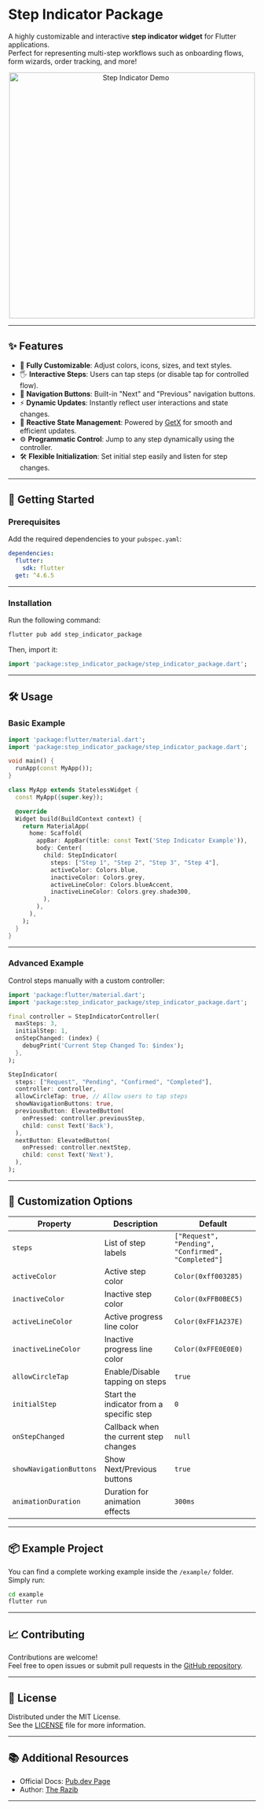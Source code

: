 
# Step Indicator Package

A highly customizable and interactive **step indicator widget** for Flutter applications.  
Perfect for representing multi-step workflows such as onboarding flows, form wizards, order tracking, and more!

<p align="center">
  <img src="step_indicator_demo.png" alt="Step Indicator Demo" width="500"/>
</p>

---

## ✨ Features

- 🎨 **Fully Customizable**: Adjust colors, icons, sizes, and text styles.
- 🖐️ **Interactive Steps**: Users can tap steps (or disable tap for controlled flow).
- 🔀 **Navigation Buttons**: Built-in "Next" and "Previous" navigation buttons.
- ⚡ **Dynamic Updates**: Instantly reflect user interactions and state changes.
- 🧠 **Reactive State Management**: Powered by [GetX](https://pub.dev/packages/get) for smooth and efficient updates.
- ⚙️ **Programmatic Control**: Jump to any step dynamically using the controller.
- 🛠️ **Flexible Initialization**: Set initial step easily and listen for step changes.

---

## 🚀 Getting Started

### Prerequisites

Add the required dependencies to your `pubspec.yaml`:

```yaml
dependencies:
  flutter:
    sdk: flutter
  get: ^4.6.5
```

---

### Installation

Run the following command:

```bash
flutter pub add step_indicator_package
```

Then, import it:

```dart
import 'package:step_indicator_package/step_indicator_package.dart';
```

---

## 🛠️ Usage

### Basic Example

```dart
import 'package:flutter/material.dart';
import 'package:step_indicator_package/step_indicator_package.dart';

void main() {
  runApp(const MyApp());
}

class MyApp extends StatelessWidget {
  const MyApp({super.key});

  @override
  Widget build(BuildContext context) {
    return MaterialApp(
      home: Scaffold(
        appBar: AppBar(title: const Text('Step Indicator Example')),
        body: Center(
          child: StepIndicator(
            steps: ["Step 1", "Step 2", "Step 3", "Step 4"],
            activeColor: Colors.blue,
            inactiveColor: Colors.grey,
            activeLineColor: Colors.blueAccent,
            inactiveLineColor: Colors.grey.shade300,
          ),
        ),
      ),
    );
  }
}
```

---

### Advanced Example

Control steps manually with a custom controller:

```dart
import 'package:flutter/material.dart';
import 'package:step_indicator_package/step_indicator_package.dart';

final controller = StepIndicatorController(
  maxSteps: 3,
  initialStep: 1,
  onStepChanged: (index) {
    debugPrint('Current Step Changed To: $index');
  },
);

StepIndicator(
  steps: ["Request", "Pending", "Confirmed", "Completed"],
  controller: controller,
  allowCircleTap: true, // Allow users to tap steps
  showNavigationButtons: true,
  previousButton: ElevatedButton(
    onPressed: controller.previousStep,
    child: const Text('Back'),
  ),
  nextButton: ElevatedButton(
    onPressed: controller.nextStep,
    child: const Text('Next'),
  ),
);
```

---

## 🎨 Customization Options

| Property             | Description                                  | Default                |
|----------------------|----------------------------------------------|------------------------|
| `steps`              | List of step labels                         | `["Request", "Pending", "Confirmed", "Completed"]` |
| `activeColor`        | Active step color                           | `Color(0xff003285)`    |
| `inactiveColor`      | Inactive step color                         | `Color(0xFFB0BEC5)`    |
| `activeLineColor`    | Active progress line color                  | `Color(0xFF1A237E)`    |
| `inactiveLineColor`  | Inactive progress line color                | `Color(0xFFE0E0E0)`    |
| `allowCircleTap`     | Enable/Disable tapping on steps             | `true`                 |
| `initialStep`        | Start the indicator from a specific step    | `0`                    |
| `onStepChanged`      | Callback when the current step changes      | `null`                 |
| `showNavigationButtons` | Show Next/Previous buttons              | `true`                 |
| `animationDuration`  | Duration for animation effects              | `300ms`                |

---

## 📦 Example Project

You can find a complete working example inside the `/example/` folder.  
Simply run:

```bash
cd example
flutter run
```

---

## 📈 Contributing

Contributions are welcome!  
Feel free to open issues or submit pull requests in the [GitHub repository](https://github.com/the-razib/step_indicator_package/issues).

---

## 📜 License

Distributed under the MIT License.  
See the [LICENSE](LICENSE) file for more information.

---

## 📚 Additional Resources

- Official Docs: [Pub.dev Page](https://pub.dev/packages/step_indicator_package)
- Author: [The Razib](https://github.com/the-razib)

---

